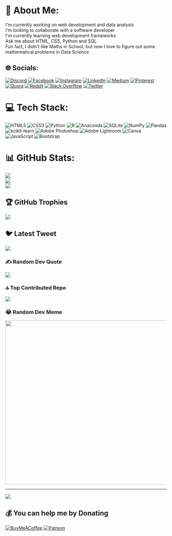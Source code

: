 # 💫 About Me:
I'm currently working on web development and data analysis<br>I'm looking to collaborate with a software developer<br>I'm currently learning web development frameworks<br>Ask me about HTML, CSS, Python and SQL<br>Fun fact, I didn't like Maths in School, but now I love to figure out some mathematical problems in Data Science<br>


## 🌐 Socials:
[![Discord](https://img.shields.io/badge/Discord-%237289DA.svg?logo=discord&logoColor=white)](https://discord.gg/Malikzee24#2772) [![Facebook](https://img.shields.io/badge/Facebook-%231877F2.svg?logo=Facebook&logoColor=white)](https://facebook.com/https://www.facebook.com/M.zeeshan24/) [![Instagram](https://img.shields.io/badge/Instagram-%23E4405F.svg?logo=Instagram&logoColor=white)](https://instagram.com/https://www.instagram.com/malikzee24) [![LinkedIn](https://img.shields.io/badge/LinkedIn-%230077B5.svg?logo=linkedin&logoColor=white)](https://linkedin.com/in/https://www.linkedin.com/in/malikzeeshan247/) [![Medium](https://img.shields.io/badge/Medium-12100E?logo=medium&logoColor=white)](https://medium.com/@https://medium.com/@malik.zee2385) [![Pinterest](https://img.shields.io/badge/Pinterest-%23E60023.svg?logo=Pinterest&logoColor=white)](https://pinterest.com/https://www.pinterest.com/mzeeshan24/) [![Quora](https://img.shields.io/badge/Quora-%23B92B27.svg?logo=Quora&logoColor=white)](https://quora.com/profile/https://www.quora.com/profile/Malik-Zeeshan-143) [![Reddit](https://img.shields.io/badge/Reddit-%23FF4500.svg?logo=Reddit&logoColor=white)](https://reddit.com/user/https://www.reddit.com/user/Honest_Ad_5100) [![Stack Overflow](https://img.shields.io/badge/-Stackoverflow-FE7A16?logo=stack-overflow&logoColor=white)](https://stackoverflow.com/users/19966522) [![Twitter](https://img.shields.io/badge/Twitter-%231DA1F2.svg?logo=Twitter&logoColor=white)](https://twitter.com/real_zee24) 

# 💻 Tech Stack:
![HTML5](https://img.shields.io/badge/html5-%23E34F26.svg?style=for-the-badge&logo=html5&logoColor=white) ![CSS3](https://img.shields.io/badge/css3-%231572B6.svg?style=for-the-badge&logo=css3&logoColor=white) ![Python](https://img.shields.io/badge/python-3670A0?style=for-the-badge&logo=python&logoColor=ffdd54) ![R](https://img.shields.io/badge/r-%23276DC3.svg?style=for-the-badge&logo=r&logoColor=white) ![Anaconda](https://img.shields.io/badge/Anaconda-%2344A833.svg?style=for-the-badge&logo=anaconda&logoColor=white) ![SQLite](https://img.shields.io/badge/sqlite-%2307405e.svg?style=for-the-badge&logo=sqlite&logoColor=white) ![NumPy](https://img.shields.io/badge/numpy-%23013243.svg?style=for-the-badge&logo=numpy&logoColor=white) ![Pandas](https://img.shields.io/badge/pandas-%23150458.svg?style=for-the-badge&logo=pandas&logoColor=white) ![scikit-learn](https://img.shields.io/badge/scikit--learn-%23F7931E.svg?style=for-the-badge&logo=scikit-learn&logoColor=white) ![Adobe Photoshop](https://img.shields.io/badge/adobephotoshop-%2331A8FF.svg?style=for-the-badge&logo=adobephotoshop&logoColor=white) ![Adobe Lightroom](https://img.shields.io/badge/Adobe%20Lightroom-31A8FF.svg?style=for-the-badge&logo=Adobe%20Lightroom&logoColor=white) ![Canva](https://img.shields.io/badge/Canva-%2300C4CC.svg?style=for-the-badge&logo=Canva&logoColor=white) ![JavaScript](https://img.shields.io/badge/javascript-%23323330.svg?style=for-the-badge&logo=javascript&logoColor=%23F7DF1E) ![Bootstrap](https://img.shields.io/badge/bootstrap-%23563D7C.svg?style=for-the-badge&logo=bootstrap&logoColor=white)
# 📊 GitHub Stats:
![](https://github-readme-stats.vercel.app/api?username=Malikzee24&theme=merko&hide_border=false&include_all_commits=true&count_private=true)<br/>
![](https://github-readme-streak-stats.herokuapp.com/?user=Malikzee24&theme=merko&hide_border=false)<br/>
![](https://github-readme-stats.vercel.app/api/top-langs/?username=Malikzee24&theme=merko&hide_border=false&include_all_commits=true&count_private=true&layout=compact)

## 🏆 GitHub Trophies
![](https://github-profile-trophy.vercel.app/?username=Malikzee24&theme=discord&no-frame=false&no-bg=false&margin-w=4)

## 🐦 Latest Tweet
[![](https://gtce.itsvg.in/api?username=real_zee24)](https://github.com/VishwaGauravIn/github-twitter-card-embed)

### ✍️ Random Dev Quote
![](https://quotes-github-readme.vercel.app/api?type=horizontal&theme=radical)

### 🔝 Top Contributed Repo
![](https://github-contributor-stats.vercel.app/api?username=Malikzee24&limit=5&theme=gruvbox&combine_all_yearly_contributions=true)

### 😂 Random Dev Meme
<img src="https://rm.up.railway.app/" width="512px"/>

---
[![](https://visitcount.itsvg.in/api?id=Malikzee24&icon=6&color=11)](https://visitcount.itsvg.in)

  ## 💰 You can help me by Donating
  [![BuyMeACoffee](https://img.shields.io/badge/Buy%20Me%20a%20Coffee-ffdd00?style=for-the-badge&logo=buy-me-a-coffee&logoColor=black)](https://buymeacoffee.com/https://www.buymeacoffee.com/malikzee24t?new=1) [![Patreon](https://img.shields.io/badge/Patreon-F96854?style=for-the-badge&logo=patreon&logoColor=white)](https://patreon.com/patreon.com/MuhammadZeeshan) 

  
<!-- Proudly created with GPRM ( https://gprm.itsvg.in ) -->
